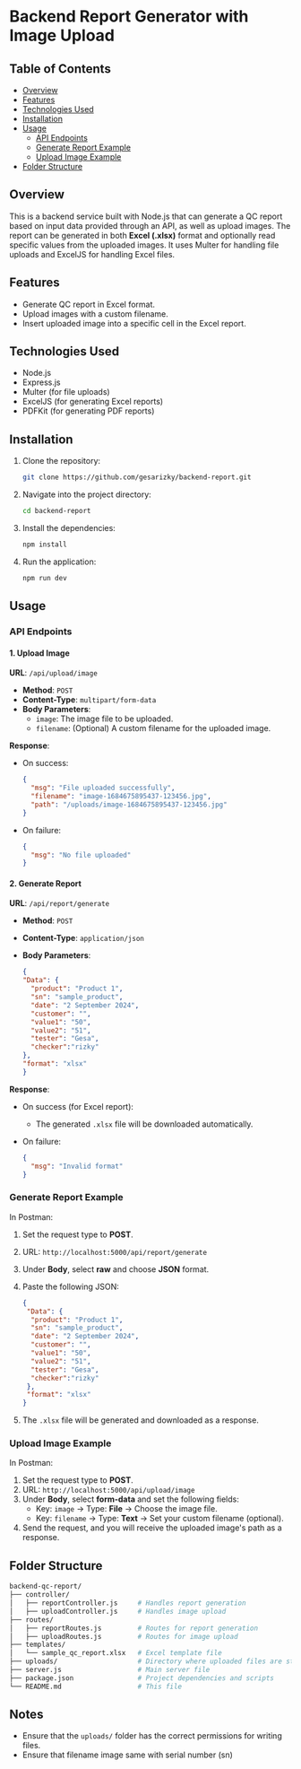 # Backend Report Generator with Image Upload

## Table of Contents

- [Overview](#overview)
- [Features](#features)
- [Technologies Used](#technologies-used)
- [Installation](#installation)
- [Usage](#usage)
  - [API Endpoints](#api-endpoints)
  - [Generate Report Example](#generate-report-example)
  - [Upload Image Example](#upload-image-example)
- [Folder Structure](#folder-structure)

## Overview

This is a backend service built with Node.js that can generate a QC report based on input data provided through an API, as well as upload images. The report can be generated in both **Excel (.xlsx)** format and optionally read specific values from the uploaded images. It uses Multer for handling file uploads and ExcelJS for handling Excel files.

## Features

- Generate QC report in Excel format.
- Upload images with a custom filename.
- Insert uploaded image into a specific cell in the Excel report.

## Technologies Used

- Node.js
- Express.js
- Multer (for file uploads)
- ExcelJS (for generating Excel reports)
- PDFKit (for generating PDF reports)

## Installation

1. Clone the repository:

    ```bash
    git clone https://github.com/gesarizky/backend-report.git
    ```

2. Navigate into the project directory:

    ```bash
    cd backend-report
    ```

3. Install the dependencies:

    ```bash
    npm install
    ```

4. Run the application:

    ```bash
    npm run dev
    ```

## Usage

### API Endpoints

#### 1. Upload Image

**URL**: `/api/upload/image`

- **Method**: `POST`
- **Content-Type**: `multipart/form-data`
- **Body Parameters**:
  - `image`: The image file to be uploaded.
  - `filename`: (Optional) A custom filename for the uploaded image.

**Response**:

- On success:

  ```json
  {
    "msg": "File uploaded successfully",
    "filename": "image-1684675895437-123456.jpg",
    "path": "/uploads/image-1684675895437-123456.jpg"
  }
  ```

- On failure:

  ```json
  {
    "msg": "No file uploaded"
  }
  ```

#### 2. Generate Report

**URL**: `/api/report/generate`

- **Method**: `POST`
- **Content-Type**: `application/json`
- **Body Parameters**:

  ```json
  {
  "Data": {
    "product": "Product 1",
    "sn": "sample_product",
    "date": "2 September 2024",
    "customer": "",
    "value1": "50",
    "value2": "51",
    "tester": "Gesa",
    "checker":"rizky"
  },
  "format": "xlsx"
  }
  ```

**Response**:

- On success (for Excel report):
  - The generated `.xlsx` file will be downloaded automatically.

- On failure:

  ```json
  {
    "msg": "Invalid format"
  }
  ```

### Generate Report Example

In Postman:

1. Set the request type to **POST**.
2. URL: `http://localhost:5000/api/report/generate`
3. Under **Body**, select **raw** and choose **JSON** format.
4. Paste the following JSON:

   ```json
   {
    "Data": {
     "product": "Product 1",
     "sn": "sample_product",
     "date": "2 September 2024",
     "customer": "",
     "value1": "50",
     "value2": "51",
     "tester": "Gesa",
     "checker":"rizky"
    },
    "format": "xlsx"
   }
   ```

5. The `.xlsx` file will be generated and downloaded as a response.

### Upload Image Example

In Postman:

1. Set the request type to **POST**.
2. URL: `http://localhost:5000/api/upload/image`
3. Under **Body**, select **form-data** and set the following fields:
   - Key: `image` → Type: **File** → Choose the image file.
   - Key: `filename` → Type: **Text** → Set your custom filename (optional).
4. Send the request, and you will receive the uploaded image's path as a response.

## Folder Structure

```bash
backend-qc-report/
├── controller/
│   ├── reportController.js     # Handles report generation
│   ├── uploadController.js     # Handles image upload
├── routes/
│   ├── reportRoutes.js         # Routes for report generation
│   ├── uploadRoutes.js         # Routes for image upload
├── templates/
│   └── sample_qc_report.xlsx   # Excel template file
├── uploads/                    # Directory where uploaded files are stored
├── server.js                   # Main server file
├── package.json                # Project dependencies and scripts
└── README.md                   # This file
```

## Notes

- Ensure that the `uploads/` folder has the correct permissions for writing files.
- Ensure that filename image same with serial number (sn)
